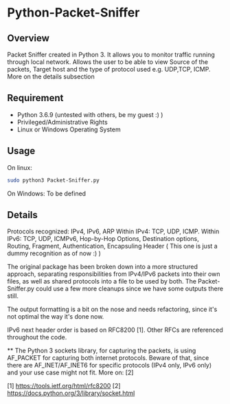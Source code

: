 # Python-Packet-Sniffer

## Overview

Packet Sniffer created in Python 3. 
It allows you to monitor traffic running through local network. Allows the user to be able to view Source of the packets, Target host and the type of protocol used e.g. UDP,TCP, ICMP. More on the details subsection

## Requirement
  - Python 3.6.9 (untested with others, be my guest :) )
  - Privileged/Administrative Rights
  - Linux or Windows Operating System

## Usage

On linux:
```bash
sudo python3 Packet-Sniffer.py
```

On Windows:
 To be defined

## Details

Protocols recognized: IPv4, IPv6, ARP
Within IPv4: TCP, UDP, ICMP.
Within IPv6: TCP, UDP, ICMPv6, Hop-by-Hop Options, Destination options, Routing, Fragment, Authentication, Encapsuling Header ( This one is just a dummy recognition as of now :) )

The original package has been broken down into a more structured approach, separating responsibilities from IPv4/IPv6 packets into their own files, as well as shared protocols into a file to be used by both. The Packet-Sniffer.py could use a few more cleanups since we have some outputs there still.

The output formatting is a bit on the nose and needs refactoring, since it's not optimal the way it's done now.

IPv6 next header order is based on RFC8200 [1]. Other RFCs are referenced throughout the code.


** The Python 3 sockets library, for capturing the packets, is using AF_PACKET for capturing both internet protocols. Beware of that, since there are AF_INET/AF_INET6 for specific protocols (IPv4 only, IPv6 only) and your use case might not fit. More on: [2]

[1] https://tools.ietf.org/html/rfc8200
[2] https://docs.python.org/3/library/socket.html
